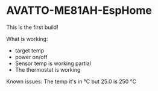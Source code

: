 # AVATTO-ME81AH-EspHome
This is the first build!

What is working:
- target temp
- power on/off
- Sensor temp is working partial
- The thermostat is working

Known issues:
The temp it's in °C but 25.0 is 250 °C
